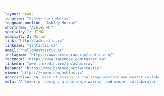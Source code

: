 ```yaml
---

layout: grads
longname: "Ashley <br> Murray"
longname-oneline: "Ashley Murray"
shortname: "Ashley M."
specialty-1: UI/UX
specialty-2: Motion
link: "http://ashtastic.ca"
linkname: "ashtastic.ca"
email: "hello@ashtastic.ca"
instagram: "https://www.instagram.com/tastic.ash/"
facebook: "https://www.facebook.com/tastic.ash"
linkedin: "www.linkedin.com/in/ashmurray"
behance: "https://www.behance.net/ashtastic"
vimeo: "https://vimeo.com/ashtastic"
description: "A lover of design, a challenge warrior and master collaborator. I stretch the boundaries, armed with weird and logical creativity. Ash Tastic is my moniker. Life’s a party and I’m a designer."
meta: "A lover of design, a challenge warrior and master collaborator. I stretch the boundaries, armed with weird and logical creativity. Ash Tastic is my moniker. Life’s a party and I’m a designer."

---
```


